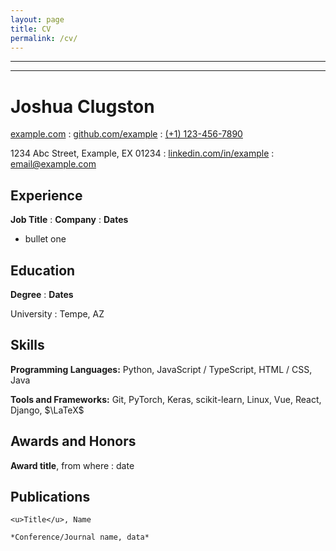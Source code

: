 ```yaml
---
layout: page
title: CV
permalink: /cv/
---
```


---
---

# Joshua Clugston

<span class="iconify" data-icon="charm:person"></span> [example.com](https://example.com/)
  : <span class="iconify" data-icon="tabler:brand-github"></span> [github.com/example](https://github.com/example)
  : <span class="iconify" data-icon="tabler:phone"></span> [(+1) 123-456-7890](https://wa.me/11234567890)

<span class="iconify" data-icon="ic:outline-location-on"></span> 1234 Abc Street, Example, EX 01234
  : <span class="iconify" data-icon="tabler:brand-linkedin"></span> [linkedin.com/in/example](https://linkedin.com/in/example/)
  : <span class="iconify" data-icon="tabler:mail"></span> [email@example.com](mailto:mail@example.com)

## Experience

**Job Title**
  : **Company**
  : **Dates**

- bullet one


## Education

**Degree**
  : **Dates**

University 
  : Tempe, AZ

## Skills

**Programming Languages:** <span class="iconify" data-icon="vscode-icons:file-type-python"></span> Python, <span class="iconify" data-icon="vscode-icons:file-type-js-official"></span> JavaScript / <span class="iconify" data-icon="vscode-icons:file-type-typescript-official"></span> TypeScript, <span class="iconify" data-icon="vscode-icons:file-type-html"></span> HTML / <span class="iconify" data-icon="vscode-icons:file-type-css"></span> CSS, <span class="iconify" data-icon="logos:java" data-inline="false"></span> Java

**Tools and Frameworks:** Git, PyTorch, Keras, scikit-learn, Linux, Vue, React, Django, $\LaTeX$

## Awards and Honors

**Award title**, from where
  : date

## Publications

[~P1]: **Title**

    <u>Title</u>, Name

    *Conference/Journal name, data*

